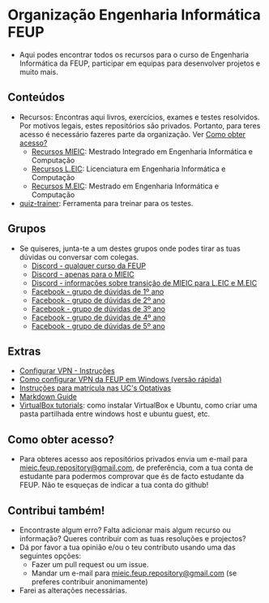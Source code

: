 # Organização Engenharia Informática FEUP
* Aqui podes encontrar todos os recursos para o curso de Engenharia Informática da FEUP, participar em equipas para desenvolver projetos e muito mais. 

## Conteúdos
* Recursos: Encontras aqui livros, exercícios, exames e testes resolvidos. Por motivos legais, estes repositórios são privados. Portanto, para teres acesso é necessário fazeres parte da organização. Ver [Como obter acesso?](#Como-obter-acesso)
  * [Recursos MIEIC](https://github.com/engenharia-informatica-FEUP/Recursos-MIEIC): Mestrado Integrado em Engenharia Informática e Computação
  * [Recursos L.EIC](https://github.com/engenharia-informatica-FEUP/Recursos-L.EIC): Licenciatura em Engenharia Informática e Computação
  * [Recursos M.EIC](https://github.com/engenharia-informatica-FEUP/Recursos-M.EIC): Mestrado em Engenharia Informática e Computação
* [quiz-trainer](https://github.com/MIEIC-FEUP/quiz-trainer): Ferramenta para treinar para os testes.

## Grupos
* Se quiseres, junta-te a um destes grupos onde podes tirar as tuas dúvidas ou conversar com colegas.
    * [Discord - qualquer curso da FEUP](https://discord.gg/bQp7H5vpcX)
    * [Discord - apenas para o MIEIC](https://discord.gg/b2Tbvpf)
    * [Discord - informações sobre transição de MIEIC para L.EIC e M.EIC](https://discord.gg/tRkuxhuHsT)
    * [Facebook - grupo de dúvidas de 1º ano](https://www.facebook.com/groups/2384985988473360)
    * [Facebook - grupo de dúvidas de 2º ano](https://www.facebook.com/groups/1301602646686060)
    * [Facebook - grupo de dúvidas de 3º ano](https://www.facebook.com/groups/484082498737038)
    * [Facebook - grupo de dúvidas de 4º ano](https://www.facebook.com/groups/1994161877497640)
    * [Facebook - grupo de dúvidas de 5º ano](https://www.facebook.com/groups/202050890200619)

## Extras
* [Configurar VPN - Instruções](https://www.up.pt/it/pt/servicos/redes-e-conetividade/vpn-eca13b99)
* [Como configurar VPN da FEUP em Windows (versão rápida)](https://www.youtube.com/watch?v=pzngYxsTz3g)
* [Instruções para matrícula nas UC's Optativas](https://github.com/MIEIC-FEUP/Recursos/blob/master/Extras/matr%C3%ADcula_optativas.md)
* [Markdown Guide](https://www.markdownguide.org/)
* [VirtualBox tutorials](https://www.youtube.com/playlist?list=PLrpSjHQj3tT4DkBq5BEez99C1Oz0fLDSv): como instalar VirtualBox e Ubuntu, como criar uma pasta partilhada entre windows host e ubuntu guest, etc.

## Como obter acesso?
* Para obteres acesso aos repositórios privados envia um e-mail para mieic.feup.repository@gmail.com, de preferência, com a tua conta de estudante para podermos comprovar que és de facto estudante da FEUP. Não te esqueças de indicar a tua conta do github! 

## Contribui também!
 - Encontraste algum erro? Falta adicionar mais algum recurso ou informação? Queres contribuir com as tuas resoluções e projectos?
 - Dá por favor a tua opinião e/ou o teu contributo usando uma das seguintes opções: 
     - Fazer um pull request ou um issue.
     - Mandar um e-mail para mieic.feup.repository@gmail.com (se preferes contribuir anonimamente)
 - Farei as alterações necessárias.
